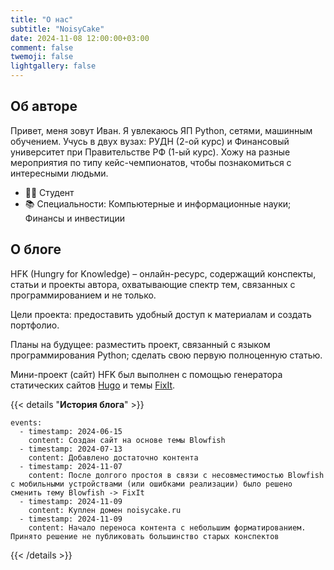 ```yaml
---
title: "О нас"
subtitle: "NoisyCake"
date: 2024-11-08 12:00:00+03:00
comment: false
twemoji: false
lightgallery: false
---
```


## Об авторе

Привет, меня зовут Иван. Я увлекаюсь ЯП Python, сетями, машинным обучением. Учусь в двух вузах: РУДН (2-ой курс) и Финансовый университет при Правительстве РФ (1-ый курс). Хожу на разные мероприятия по типу кейс-чемпионатов, чтобы познакомиться с интересными людьми.

* 👨‍💻 Студент
* 📚 Специальности: Компьютерные и информационные науки; Финансы и инвестиции

## О блоге

HFK (Hungry for Knowledge) – онлайн-ресурс, содержащий конспекты, статьи и проекты автора, охватывающие спектр тем, связанных с программированием и не только.

Цели проекта: предоставить удобный доступ к материалам и создать портфолио.

Планы на будущее: разместить проект, связанный с языком программирования Python; сделать свою первую полноценную статью.

Мини-проект (сайт) HFK был выполнен с помощью генератора статических сайтов [Hugo](https://gohugo.io/) и темы [FixIt](https://github.com/hugo-fixit/FixIt).

{{< details "**История блога**" >}}
```timeline {animation=true}
events:
  - timestamp: 2024-06-15
    content: Создан сайт на основе темы Blowfish
  - timestamp: 2024-07-13
    content: Добавлено достаточно контента
  - timestamp: 2024-11-07
    content: После долгого простоя в связи с несовместимостью Blowfish с мобильными устройствами (или ошибками реализации) было решено сменить тему Blowfish -> FixIt
  - timestamp: 2024-11-09
    content: Куплен домен noisycake.ru
  - timestamp: 2024-11-09
    content: Начало переноса контента с небольшим форматированием. Принято решение не публиковать большинство старых конспектов
```
{{< /details >}}